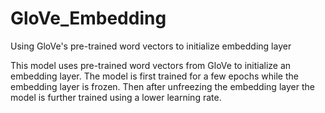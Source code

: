 # GloVe_Embedding
Using GloVe's pre-trained word vectors to initialize embedding layer

This model uses pre-trained word vectors from GloVe to initialize an embedding layer.  The model is first trained for a few epochs while the embedding layer is frozen.  Then after unfreezing the embedding layer the model is further trained using a lower learning rate.
